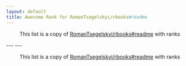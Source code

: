 ```yaml
---
layout: default
title: Awesome Rank for RomanTsegelskyi/rbooks#readme
---
```


<p align="center">
	This list is a copy of <a href="https://github.com/RomanTsegelskyi/rbooks#readme">RomanTsegelskyi/rbooks#readme</a> with ranks
</p>
---
---
<p align="center">
	This list is a copy of <a href="https://github.com/RomanTsegelskyi/rbooks#readme">RomanTsegelskyi/rbooks#readme</a> with ranks
</p>
